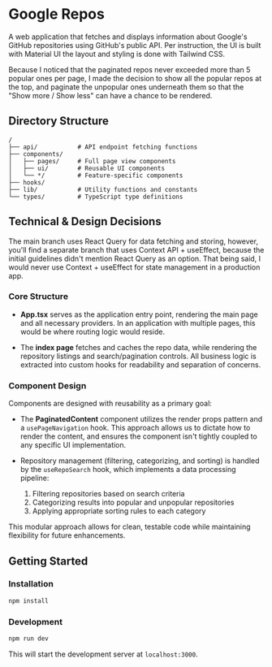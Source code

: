 # Google Repos

A web application that fetches and displays information about Google's GitHub repositories using GitHub's public API. Per instruction, the UI is built with Material UI the layout and styling is done with Tailwind CSS.

Because I noticed that the paginated repos never exceeded more than 5 popular ones per page, I made the decision to show all the popular repos at the top, and paginate the unpopular ones underneath them so that the "Show more / Show less" can have a chance to be rendered.

## Directory Structure

```
/
├── api/           # API endpoint fetching functions
├── components/
│   ├── pages/     # Full page view components
│   ├── ui/        # Reusable UI components
│   └── */         # Feature-specific components
├── hooks/
├── lib/           # Utility functions and constants
└── types/         # TypeScript type definitions
```

## Technical & Design Decisions

The main branch uses React Query for data fetching and storing, however, you'll find a separate branch that uses Context API + useEffect, because the initial guidelines didn't mention React Query as an option. That being said, I would never use Context + useEffect for state management in a production app.

### Core Structure

- **App.tsx** serves as the application entry point, rendering the main page and all necessary providers. In an application with multiple pages, this would be where routing logic would reside.

- The **index page** fetches and caches the repo data, while rendering the repository listings and search/pagination controls. All business logic is extracted into custom hooks for readability and separation of concerns.

### Component Design

Components are designed with reusability as a primary goal:

- The **PaginatedContent** component utilizes the render props pattern and a `usePageNavigation` hook. This approach allows us to dictate how to render the content, and ensures the component isn't tightly coupled to any specific UI implementation.

- Repository management (filtering, categorizing, and sorting) is handled by the `useRepoSearch` hook, which implements a data processing pipeline:
  1. Filtering repositories based on search criteria
  2. Categorizing results into popular and unpopular repositories
  3. Applying appropriate sorting rules to each category

This modular approach allows for clean, testable code while maintaining flexibility for future enhancements.

## Getting Started

### Installation

```bash
npm install
```

### Development

```bash
npm run dev
```

This will start the development server at `localhost:3000`.
